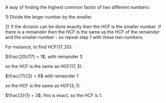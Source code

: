 A way of finding the highest common factor of two different numbers:

​1) Divide the larger number by the smaller.

​2) If the division can be done exactly then the HCF is the smaller
number. If there is a remainder then the HCF is the same as the HCF of
the remainder and the smaller number - so repeat step $1$ with these two
numbers.

For instance, to find HCF$(17, 20)$:

$\frac{20}{17} = 1$, with remainder $3$

so the HCF is the same as HCF$(17, 3)$:

$\frac{17}{3} = 6$ with remainder $1$

so the HCF is the same as HCF$(3, 1)$:

$\frac{3}{1} = 3$; this is exact, so the HCF is $1$.
